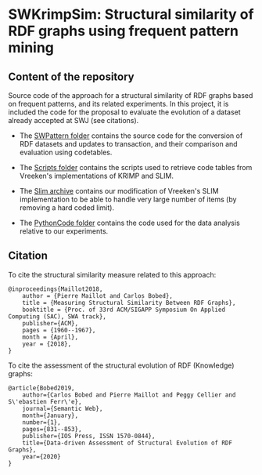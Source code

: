 
# SWKrimpSim: Structural similarity of RDF graphs using frequent pattern mining

## Content of the repository

Source code of the approach for a structural similarity of RDF graphs based on frequent patterns, and its related experiments. In this project, it is included the code for the proposal to evaluate the evolution of a dataset already accepted at SWJ (see citations).   

+ The [SWPattern folder](https://github.com/MaillPierre/SWKrimpSim/tree/master/SWPattern) contains the source code for the conversion of RDF datasets and updates to transaction, and their comparison and evaluation using codetables. 

+ The [Scripts folder](https://github.com/MaillPierre/SWKrimpSim/tree/master/scripts) contains the scripts used to retrieve code tables from Vreeken's implementations of KRIMP and SLIM.

+ The [Slim archive](https://github.com/MaillPierre/SWKrimpSim/blob/master/SlimBinSource-20120607mod.tar.gz) contains our modification of Vreeken's SLIM implementation to be able to handle very large number of items (by removing a hard coded limit).

+ The [PythonCode folder](https://github.com/MaillPierre/SWKrimpSim/tree/master/pythonCode) contains the code used for the data analysis relative to our experiments.

## Citation

To cite the structural similarity measure related to this approach:
```
@inproceedings{Maillot2018, 
    author = {Pierre Maillot and Carlos Bobed}, 
    title = {Measuring Structural Similarity Between RDF Graphs}, 
    booktitle = {Proc. of 33rd ACM/SIGAPP Symposium On Applied Computing (SAC), SWA track}, 
    publisher={ACM}, 
    pages = {1960--1967}, 
    month = {April}, 
    year = {2018}, 
}
```

To cite the assessment of the structural evolution of RDF (Knowledge) graphs: 
```
@article{Bobed2019,
    author={Carlos Bobed and Pierre Maillot and Peggy Cellier and S\'ebastien Ferr\'e},
    journal={Semantic Web},
    month={January},
    number={1},
    pages={831--853},
    publisher={IOS Press, ISSN 1570-0844},
    title={Data-driven Assessment of Structural Evolution of RDF Graphs},
    year={2020}
}
``` 

